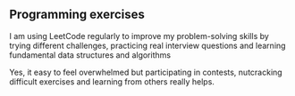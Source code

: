 ## Programming exercises

I am using LeetCode regularly to improve my problem-solving skills by trying different challenges,
practicing real interview questions and learning fundamental data structures and algorithms

Yes, it easy to feel overwhelmed but participating in contests, nutcracking difficult exercises and
learning from others really helps.
